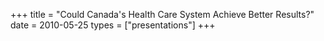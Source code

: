 +++
title = "Could Canada's Health Care System Achieve Better Results?"
date = 2010-05-25
types = ["presentations"]
+++
